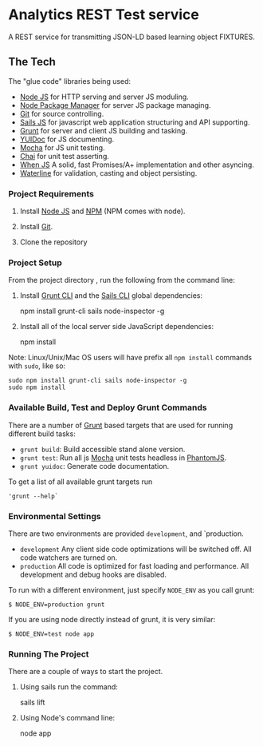 # Analytics REST Test service

A REST service for transmitting JSON-LD based learning object FIXTURES.

## The Tech

The "glue code" libraries being used:

* [Node JS](http://nodejs.org/) for HTTP serving and server JS moduling.
* [Node Package Manager](https://npmjs.org/) for server JS package managing.
* [Git](http://git-scm.com/) for source controlling.
* [Sails JS](http://sailsjs.org/) for javascript web application structuring and API supporting.
* [Grunt](http://www.gruntjs.com/) for server and client JS building and tasking.
* [YUIDoc](http://yui.github.io/yuidoc/) for JS documenting.
* [Mocha](http://visionmedia.github.io/mocha/) for JS unit testing.
* [Chai](http://chaijs.com/) for unit test asserting.
* [When JS](https://github.com/cujojs/when) A solid, fast Promises/A+ implementation and other asyncing.
* [Waterline](https://github.com/balderdashy/waterline) for validation, casting and object persisting.

### Project Requirements

1) Install [Node JS](http://nodejs.org/) and [NPM](https://npmjs.org/) (NPM comes with node).

2) Install [Git](http://git-scm.com/).

3) Clone the repository

### Project Setup

From the project directory , run the following from the command line:

1) Install [Grunt CLI](https://github.com/gruntjs/grunt-cli/) and the [Sails CLI](http://sailsjs.org/#!documentation/) global dependencies:

	npm install grunt-cli sails node-inspector -g

2) Install all of the local server side JavaScript dependencies:

	npm install

Note: Linux/Unix/Mac OS users will have prefix all `npm install` commands with `sudo`, like so:

    sudo npm install grunt-cli sails node-inspector -g
    sudo npm install

### Available Build, Test and Deploy Grunt Commands

There are a number of [Grunt](http://www.gruntjs.com/) based targets that are used for running different build tasks:

* `grunt build`: Build accessible stand alone version.
* `grunt test`: Run all js [Mocha](http://visionmedia.github.io/mocha/) unit tests headless in [PhantomJS](http://phantomjs.org/).
* `grunt yuidoc`: Generate code documentation.

To get a list of all available grunt targets run

    'grunt --help`

### Environmental Settings

There are two environments are provided `development`, and `production.

* `development` Any client side code optimizations will be switched off. All code watchers are turned on.
* `production` All code is optimized for fast loading and performance. All development and debug hooks are disabled.

To run with a different environment, just specify `NODE_ENV` as you call grunt:

    $ NODE_ENV=production grunt

If you are using node directly instead of grunt, it is very similar:

    $ NODE_ENV=test node app

### Running The Project

There are a couple of ways to start the project.

1) Using sails run the command:

    sails lift

2) Using Node's command line:

    node app
